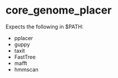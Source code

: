 # core_genome_placer

Expects the following in $PATH:

* pplacer
* guppy
* taxit
* FastTree
* mafft
* hmmscan